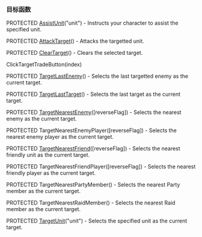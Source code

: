 ### 目标函数

PROTECTED [AssistUnit](https://wow.gamepedia.com/API_AssistUnit)\("unit"\) - Instructs your character to assist the specified unit.

PROTECTED [AttackTarget](https://wow.gamepedia.com/API_AttackTarget)\(\) - Attacks the targetted unit.

PROTECTED [ClearTarget](https://wow.gamepedia.com/API_ClearTarget)\(\) - Clears the selected target.

ClickTargetTradeButton\(index\)

PROTECTED [TargetLastEnemy](https://wow.gamepedia.com/API_TargetLastEnemy)\(\) - Selects the last targetted enemy as the current target.

PROTECTED [TargetLastTarget](https://wow.gamepedia.com/API_TargetLastTarget)\(\) - Selects the last target as the current target.

PROTECTED [TargetNearestEnemy](https://wow.gamepedia.com/API_TargetNearestEnemy)\(\[reverseFlag\]\) - Selects the nearest enemy as the current target.

PROTECTED TargetNearestEnemyPlayer\(\[reverseFlag\]\) - Selects the nearest enemy player as the current target.

PROTECTED [TargetNearestFriend](https://wow.gamepedia.com/API_TargetNearestFriend)\(\[reverseFlag\]\) - Selects the nearest friendly unit as the current target.

PROTECTED TargetNearestFriendPlayer\(\[reverseFlag\]\) - Selects the nearest friendly player as the current target.

PROTECTED TargetNearestPartyMember\(\) - Selects the nearest Party member as the current target.

PROTECTED TargetNearestRaidMember\(\) - Selects the nearest Raid member as the current target.

PROTECTED [TargetUnit](https://wow.gamepedia.com/API_TargetUnit)\("unit"\) - Selects the specified unit as the current target.

  


